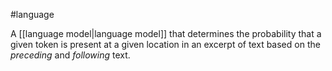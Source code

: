 #language

A [[language model|language model]] that determines the probability that a
given token is present at a given location in an excerpt of text based on
the <em>preceding</em> and <em>following</em> text.

